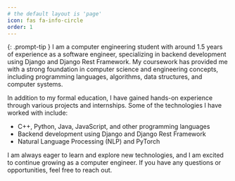 ```yaml
---
# the default layout is 'page'
icon: fas fa-info-circle
order: 1
---
```


{: .prompt-tip }
I am a computer engineering student with around 1.5 years of experience as a software engineer, specializing in backend development using Django and Django Rest Framework. My coursework has provided me with a strong foundation in computer science and engineering concepts, including programming languages, algorithms, data structures, and computer systems.

In addition to my formal education, I have gained hands-on experience through various projects and internships. Some of the technologies I have worked with include:

- C++, Python, Java, JavaScript, and other programming languages
- Backend development using Django and Django Rest Framework
- Natural Language Processing (NLP) and PyTorch

I am always eager to learn and explore new technologies, and I am excited to continue growing as a computer engineer. If you have any questions or opportunities, feel free to reach out.
